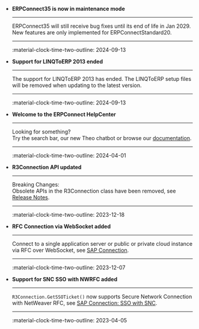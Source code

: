 <div class="grid cards" markdown>


-   **ERPConnect35 is now in maintenance mode**

    ---

    ERPConnect35 will still receive bug fixes until its end of life in Jan 2029. New features are only implemented for ERPConnectStandard20.

    ---

    :material-clock-time-two-outline: 2024-09-13

-   **Support for LINQToERP 2013 ended**

    ---

    The support for LINQToERP 2013 has ended. The LINQToERP setup files will be removed when updating to the latest version.

    ---

    :material-clock-time-two-outline: 2024-09-13

-   **Welcome to the ERPConnect HelpCenter**

    ---

    Looking for something? <br>Try the search bar, our new Theo chatbot or browse our [documentation](documentation/introduction/index.md).

    ---

    :material-clock-time-two-outline: 2024-04-01

-   **R3Connection API updated**

    ---

    Breaking Changes: <br>Obsolete APIs in the R3Connection class have been removed, see [Release Notes](https://helpcenter.theobald-software.com/erpconnect/changelog/?product=ERPConnect&version=7.6.0.0).

    ---

    :material-clock-time-two-outline: 2023-12-18

-   **RFC Connection via WebSocket added**

    ---

    Connect to a single application server or public or private cloud instance via RFC over WebSocket, see [SAP Connection](./documentation/sap-connection/log-on-to-sap.md). 

    ---

    :material-clock-time-two-outline: 2023-12-07

-   **Support for SNC SSO with NWRFC added**

    ---

    `R3Connection.GetSSOTicket()` now supports Secure Network Connection with NetWeaver RFC, see [SAP Connection: SSO with SNC](documentation/sap-connection/sso-with-snc.md).

    ---

    :material-clock-time-two-outline: 2023-04-05

</div>